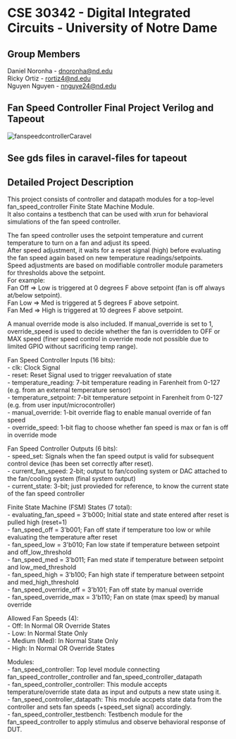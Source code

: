 
# CSE 30342 - Digital Integrated Circuits - University of Notre Dame



## Group Members
Daniel Noronha - dnoronha@nd.edu  
Ricky Ortiz - rortiz4@nd.edu  
Nguyen Nguyen - nnguye24@nd.edu  

## Fan Speed Controller Final Project Verilog and Tapeout
![fanspeedcontrollerCaravel](https://github.com/user-attachments/assets/d92ee705-f592-45e1-8dfc-4d2500abaec3)

## See gds files in caravel-files for tapeout
## Detailed Project Description
This project consists of controller and datapath modules for a top-level fan_speed_controller Finite State Machine Module.  
It also contains a testbench that can be used with xrun for behavioral simulations of the fan speed controller.  

The fan speed controller uses the setpoint temperature and current temperature to turn on a fan and adjust its speed.  
After speed adjustment, it waits for a reset signal (high) before evaluating the fan speed again based on new temperature readings/setpoints.  
Speed adjustments are based on modifiable controller module parameters for thresholds above the setpoint.  
For example:  
Fan Off => Low is triggered at 0 degrees F above setpoint (fan is off always at/below setpoint).  
Fan Low => Med is triggered at 5 degrees F above setpoint.  
Fan Med => High is triggered at 10 degrees F above setpoint.  

A manual override mode is also included. If manual_override is set to 1, override_speed is used to decide whether the fan
is overridden to OFF or MAX speed (finer speed control in override mode not possible due to limited GPIO without sacrificing temp range).

Fan Speed Controller Inputs (16 bits):  
    - clk: Clock Signal  
    - reset: Reset Signal used to trigger reevaluation of state  
    - temperature_reading: 7-bit temperature reading in Farenheit from 0-127 (e.g. from an external temperature sensor)  
    - temperature_setpoint: 7-bit temperature setpoint in Farenheit from 0-127 (e.g. from user input/microcontroller)  
    - manual_override: 1-bit override flag to enable manual override of fan speed  
    - override_speed: 1-bit flag to choose whether fan speed is max or fan is off in override mode  

Fan Speed Controller Outputs (6 bits):  
    - speed_set: Signals when the fan speed output is valid for subsequent control device (has been set correctly after reset).  
    - current_fan_speed: 2-bit; output to fan/cooling system or DAC attached to the fan/cooling system (final system output)  
    - current_state: 3-bit; just provieded for reference, to know the current state of the fan speed controller  

Finite State Machine (FSM) States (7 total):  
    - evaluating_fan_speed = 3'b000; Initial state and state entered after reset is pulled high (reset=1)  
    - fan_speed_off = 3'b001; Fan off state if temperature too low or while evaluating the temperature after reset  
    - fan_speed_low = 3'b010; Fan low state if temperature between setpoint and off_low_threshold  
    - fan_speed_med = 3'b011; Fan med state if temperature between setpoint and low_med_threshold  
    - fan_speed_high = 3'b100; Fan high state if temperature between setpoint and med_high_threshold  
    - fan_speed_override_off = 3'b101; Fan off state by manual override  
    - fan_speed_override_max = 3'b110; Fan on state (max speed) by manual override  

Allowed Fan Speeds (4):  
    - Off: In Normal OR Override States  
    - Low: In Normal State Only  
    - Medium (Med): In Normal State Only  
    - High: In Normal OR Override States  

Modules:  
    - fan_speed_controller: Top level module connecting fan_speed_controller_controller and fan_speed_controller_datapath  
    - fan_speed_controller_controller: This module accepts temperature/override state data as input and outputs a new state using it.  
    - fan_speed_controller_datapath: This module accpets state data from the controller and sets fan speeds (+speed_set signal) accordingly.  
    - fan_speed_controller_testbench: Testbench module for the fan_speed_controller to apply stimulus and observe behavioral response of DUT.  
    

